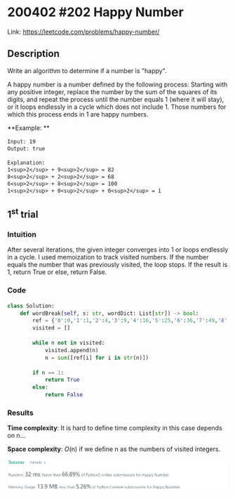 # 200402 #202 Happy Number
Link: https://leetcode.com/problems/happy-number/

## Description
Write an algorithm to determine if a number is "happy".

A happy number is a number defined by the following process: Starting with any positive integer, replace the number by the sum of the squares of its digits, and repeat the process until the number equals 1 (where it will stay), or it loops endlessly in a cycle which does not include 1. Those numbers for which this process ends in 1 are happy numbers.

**Example: **

    Input: 19
    Output: true

    Explanation: 
    1<sup>2</sup> + 9<sup>2</sup> = 82
    8<sup>2</sup> + 2<sup>2</sup> = 68
    6<sup>2</sup> + 8<sup>2</sup> = 100
    1<sup>2</sup> + 0<sup>2</sup> + 0<sup>2</sup> = 1

## 1<sup>st</sup> trial

### Intuition
After several iterations, the given integer converges into 1 or loops endlessly in a cycle. I used memoization to track visited numbers. If the number equals the number that was previously visited, the loop stops. If the result is 1, return True or else, return False.

### Code
```python
class Solution:
    def wordBreak(self, s: str, wordDict: List[str]) -> bool:
        ref = {'0':0,'1':1,'2':4,'3':9,'4':16,'5':25,'6':36,'7':49,'8':64,'9':81}
        visited = []
        
        while n not in visited:
            visited.append(n)
            n = sum([ref[i] for i in str(n)])
        
        if n == 1:
            return True
        else:
            return False
```

### Results
**Time complexity**: It is hard to define time complexity in this case depends on n...

**Space complexity**: *O*(n) if we define n as the numbers of visited integers.

![1st trial](https://github.com/minyookim/DailyCoding/blob/master/200402%20%23202%20Happy%20Number/1st%20trial.PNG)
